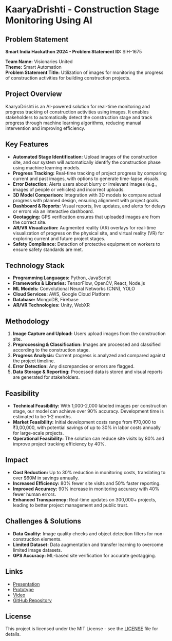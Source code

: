 
# KaaryaDrishti - Construction Stage Monitoring Using AI

## Problem Statement
**Smart India Hackathon 2024 - Problem Statement ID:** SIH-1675

**Team Name:** Visionaries United  
**Theme:** Smart Automation  
**Problem Statement Title:** Utilization of images for monitoring the progress of construction activities for building construction projects.

## Project Overview
KaaryaDrishti is an AI-powered solution for real-time monitoring and progress tracking of construction activities using images. It enables stakeholders to automatically detect the construction stage and track progress through machine learning algorithms, reducing manual intervention and improving efficiency.

## Key Features
- **Automated Stage Identification:** Upload images of the construction site, and our system will automatically identify the construction phase using machine learning models.
- **Progress Tracking:** Real-time tracking of project progress by comparing current and past images, with options to generate time-lapse visuals.
- **Error Detection:** Alerts users about blurry or irrelevant images (e.g., images of people or vehicles) and incorrect uploads.
- **3D Model Comparison:** Integration with 3D models to compare actual progress with planned design, ensuring alignment with project goals.
- **Dashboard & Reports:** Visual reports, live updates, and alerts for delays or errors via an interactive dashboard.
- **Geotagging:** GPS verification ensures that uploaded images are from the correct site.
- **AR/VR Visualization:** Augmented reality (AR) overlays for real-time visualization of progress on the physical site, and virtual reality (VR) for exploring current and future project stages.
- **Safety Compliance:** Detection of protective equipment on workers to ensure safety standards are met.

## Technology Stack
- **Programming Languages:** Python, JavaScript
- **Frameworks & Libraries:** TensorFlow, OpenCV, React, Node.js
- **ML Models:** Convolutional Neural Networks (CNN), YOLO
- **Cloud Services:** AWS, Google Cloud Platform
- **Database:** MongoDB, Firebase
- **AR/VR Technologies:** Unity, WebXR

## Methodology

1. **Image Capture and Upload:** Users upload images from the construction site.
2. **Preprocessing & Classification:** Images are processed and classified according to the construction stage.
3. **Progress Analysis:** Current progress is analyzed and compared against the project timeline.
4. **Error Detection:** Any discrepancies or errors are flagged.
5. **Data Storage & Reporting:** Processed data is stored and visual reports are generated for stakeholders.

## Feasibility
- **Technical Feasibility:** With 1,000-2,000 labeled images per construction stage, our model can achieve over 90% accuracy. Development time is estimated to be 1-2 months.
- **Market Feasibility:** Initial development costs range from ₹70,000 to ₹3,00,000, with potential savings of up to 30% in labor costs annually for large-scale projects.
- **Operational Feasibility:** The solution can reduce site visits by 80% and improve project tracking efficiency by 40%.

## Impact
- **Cost Reduction:** Up to 30% reduction in monitoring costs, translating to over $60M in savings annually.
- **Increased Efficiency:** 80% fewer site visits and 50% faster reporting.
- **Improved Accuracy:** 90% increase in monitoring accuracy with 40% fewer human errors.
- **Enhanced Transparency:** Real-time updates on 300,000+ projects, leading to better project management and public trust.

## Challenges & Solutions
- **Data Quality:** Image quality checks and object detection filters for non-construction elements.
- **Limited Dataset:** Data augmentation and transfer learning to overcome limited image datasets.
- **GPS Accuracy:** ML-based site verification for accurate geotagging.

## Links
- [Presentation](https://drive.google.com/file/d/1eZWO-5eLBF4odvtrLJ77956J7RTm3hMx/view?usp=sharing)
- [Prototype](https://sih-1725.vercel.app/)
- [Video](https://drive.google.com/file/d/1Tielrjgb1-gIQKQL6ysT3L7G2eHMhbJo/view?usp=sharing)
- [GitHub Repository](https://github.com/AjayRauniyar/SIH-1725)

## License
This project is licensed under the MIT License - see the [LICENSE](LICENSE) file for details.
